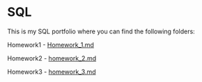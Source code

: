 # SQL
This is my SQL portfolio where you can find the following folders:

Homework1 -  [Homework_1.md](Homework_1.md)

Homework2 - [homework_2.md](homework_2.md)

Homework3 - [homework_3.md](homework_3.md)
